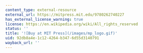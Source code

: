 ```yaml
---
content_type: external-resource
external_url: https://mitpress.mit.edu/9780262740227
has_external_license_warning: true
license: https://en.wikipedia.org/wiki/All_rights_reserved
status: ''
title: '![Buy at MIT Press](/images/mp_logo.gif)'
uid: 92db8a4e-1c12-4264-b347-6d55d3140791
wayback_url: ''
---
```

